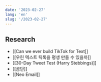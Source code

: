 ```yaml
---
date: '2023-02-27'
lang: 'en'
slug: '/2023-02-27'
---
```


## Research

- [[Can we ever build TikTok for Text]]
- [[우린 텍스트 틱톡을 평생 만들 수 있을까]]
- [[30-Day Tweet Test (Harry Stebbings)]]
- [[곰단]]
- [[Neo Email]]
